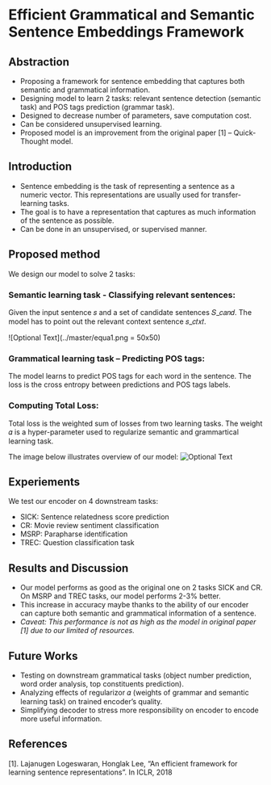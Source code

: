 # Efficient Grammatical and Semantic Sentence Embeddings Framework

## Abstraction
- Proposing a framework for sentence embedding that captures both semantic and grammatical information.
- Designing model to learn 2 tasks: relevant sentence detection (semantic task) and POS tags prediction (grammar task).
- Designed to decrease number of parameters, save computation cost.
- Can be considered unsupervised learning.
- Proposed model is an improvement from the original paper [1] – Quick-Thought model.

## Introduction
- Sentence embedding is the task of representing a sentence as a numeric vector. This representations are usually used for transfer-learning tasks.
- The goal is to have a representation that captures as much information of the sentence as possible.
- Can be done in an unsupervised, or supervised manner.

## Proposed method
We design our model to solve 2 tasks:

### Semantic learning task - Classifying relevant sentences:
Given the input sentence 𝑠 and a set of candidate sentences 𝑆_𝑐𝑎𝑛𝑑. The model has to point out the relevant context sentence 𝑠_𝑐𝑡𝑥𝑡. 

![Optional Text](../master/equa1.png = 50x50)

### Grammatical learning task – Predicting POS tags:
The model learns to predict POS tags for each word in the sentence. The loss is the cross entropy between predictions and POS tags labels.

### Computing Total Loss:
Total loss is the weighted sum of losses from two learning tasks. The weight 𝛼 is a hyper-parameter used to regularize semantic and grammartical learning task.

The image below illustrates overview of our model: 
![Optional Text](../master/src/model_overview.png)

## Experiements
We test our encoder on 4 downstream tasks:
- SICK: Sentence relatedness score prediction
- CR: Movie review sentiment classification
- MSRP: Parapharse identification 
- TREC: Question classification task

## Results and Discussion
- Our model performs as good as the original one on 2 tasks SICK and CR. On MSRP and TREC tasks, our model performs 2-3% better. 
- This increase in accuracy maybe thanks to the ability of our encoder can capture both semantic and grammatical information of a sentence. 
- *Caveat: This performance is not  as high as the model in original paper [1] due to our limited of resources.*

## Future Works
- Testing on downstream grammatical tasks (object number prediction, word order analysis, top constituents prediction).
- Analyzing effects of regularizor 𝛼 (weights of grammar and semantic learning task) on trained encoder’s quality.
- Simplifying decoder to stress more responsibility on encoder to encode more useful information.

## References
[1]. Lajanugen Logeswaran, Honglak Lee, “An efficient framework for learning sentence representations”. In ICLR, 2018











